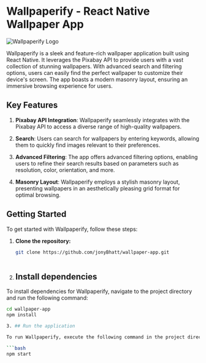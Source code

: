 # Wallpaperify - React Native Wallpaper App

![Wallpaperify Logo](https://example.com/wallpaperify-logo.png)

Wallpaperify is a sleek and feature-rich wallpaper application built using React Native. It leverages the Pixabay API to provide users with a vast collection of stunning wallpapers. With advanced search and filtering options, users can easily find the perfect wallpaper to customize their device's screen. The app boasts a modern masonry layout, ensuring an immersive browsing experience for users.

## Key Features

1. **Pixabay API Integration**: Wallpaperify seamlessly integrates with the Pixabay API to access a diverse range of high-quality wallpapers.

2. **Search**: Users can search for wallpapers by entering keywords, allowing them to quickly find images relevant to their preferences.

3. **Advanced Filtering**: The app offers advanced filtering options, enabling users to refine their search results based on parameters such as resolution, color, orientation, and more.

4. **Masonry Layout**: Wallpaperify employs a stylish masonry layout, presenting wallpapers in an aesthetically pleasing grid format for optimal browsing.

## Getting Started

To get started with Wallpaperify, follow these steps:

1. **Clone the repository:**
   ```bash
   git clone https://github.com/jonyBhatt/wallpaper-app.git



2. ## Install dependencies

To install dependencies for Wallpaperify, navigate to the project directory and run the following command:

```bash
cd wallpaper-app
npm install

3. ## Run the application

To run Wallpaperify, execute the following command in the project directory:

```bash
npm start

